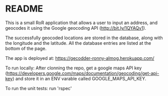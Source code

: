 # README

This is a small RoR application that allows a user to input an address, and geocodes it using the Google geocoding API (http://bit.ly/1QYAQv1). 

The successfully geocoded locations are stored in the database, along with the longitude and the latitude.
All the database entries are listed at the bottom of the page.

The app is deployed at: https://gecodder-ronny-almog.herokuapp.com/

To run locally:
After clonning the repo, get a google maps API key (https://developers.google.com/maps/documentation/geocoding/get-api-key) and store it in an ENV varable called GOOGLE_MAPS_API_KEY. 

To run the unit tests: run 'rspec' 


